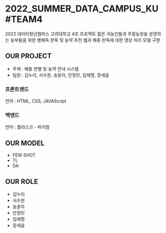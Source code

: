 # 2022_SUMMER_DATA_CAMPUS_KU#TEAM4 
2022 데이터청년캠퍼스 고려대학교 4조 프로젝트 
젊은 귀농인들과 주말농장을 운영하는 농부들을 위한 병해독 판독 및 농약 추천 웹과 해충 판독에 대한 영상 처리 모델 구현 

## OUR PROJECT 
- 주제 : 해충 판별 및 농약 안내 시스템
- 팀원 : 김누리, 서수원, 송윤아, 안정민, 임채명, 장세음 

### 프론트엔드
언어 : HTML, CSS, JAVAScript


### 백엔드
언어 : 플라스크 - 파이참

## OUR MODEL 
- FEW SHOT
- TL
- DA

## OUR ROLE
- 김누리 
- 서수원
- 송윤아 
- 안정민
- 임채명
- 장세음



